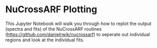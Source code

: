 # NuCrossARF Plotting
This Jupyter Notebook will walk you through how to replot the output (spectra and fits) of the NuCrossARF routines (https://github.com/danielrwik/nucrossarf) to seperate out individual regions and look at the individual fits.
